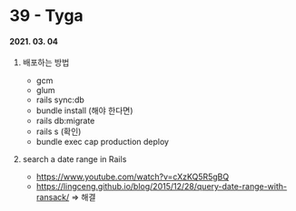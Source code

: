 39 - Tyga
========
#### 2021. 03. 04

1. 배포하는 방법
    - gcm
    - glum
    - rails sync:db
    - bundle install (해야 한다면)
    - rails db:migrate
    - rails s (확인)
    - bundle exec cap production deploy

2. search a date range in Rails
    - <https://www.youtube.com/watch?v=cXzKQ5R5gBQ>
    - <https://lingceng.github.io/blog/2015/12/28/query-date-range-with-ransack/> => 해결